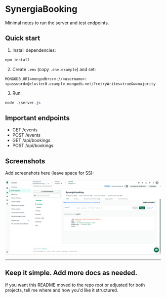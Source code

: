 # SynergiaBooking

Minimal notes to run the server and test endpoints.

## Quick start

1. Install dependencies:

```powershell
npm install
```

2. Create `.env` (copy `.env.example`) and set:

```
MONGODB_URI=mongodb+srv://<username>:<password>@cluster0.example.mongodb.net/?retryWrites=true&w=majority
```

3. Run:

```powershell
node .\server.js
```

## Important endpoints

- GET /events
- POST /events
- GET /api/bookings
- POST /api/bookings

## Screenshots

Add screenshots here (leave space for SS):

![alt text](image.png)

---

Keep it simple. Add more docs as needed.
---

If you want this README moved to the repo root or adjusted for both projects, tell me where and how you'd like it structured.
